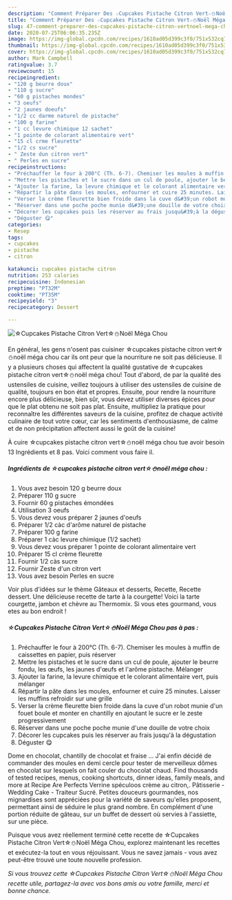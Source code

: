 ```yaml
---
description: "Comment Préparer Des ☆Cupcakes Pistache Citron Vert☆⛄Noël Méga Chou"
title: "Comment Préparer Des ☆Cupcakes Pistache Citron Vert☆⛄Noël Méga Chou"
slug: 47-comment-preparer-des-cupcakes-pistache-citron-vertnoel-mega-chou
date: 2020-07-25T06:06:35.235Z
image: https://img-global.cpcdn.com/recipes/1610ad05d399c3f0/751x532cq70/☆cupcakes-pistache-citron-vert☆⛄noel-mega-chou-photo-principale-de-la-recette.jpg
thumbnail: https://img-global.cpcdn.com/recipes/1610ad05d399c3f0/751x532cq70/☆cupcakes-pistache-citron-vert☆⛄noel-mega-chou-photo-principale-de-la-recette.jpg
cover: https://img-global.cpcdn.com/recipes/1610ad05d399c3f0/751x532cq70/☆cupcakes-pistache-citron-vert☆⛄noel-mega-chou-photo-principale-de-la-recette.jpg
author: Mark Campbell
ratingvalue: 3.7
reviewcount: 15
recipeingredient:
- "120 g beurre doux"
- "110 g sucre"
- "60 g pistaches mondes"
- "3 oeufs"
- "2 jaunes doeufs"
- "1/2 cc darme naturel de pistache"
- "100 g farine"
- "1 cc levure chimique 12 sachet"
- "1 pointe de colorant alimentaire vert"
- "15 cl crme fleurette"
- "1/2 cs sucre"
- " Zeste dun citron vert"
- " Perles en sucre"
recipeinstructions:
- "Préchauffer le four à 200°C (Th. 6-7). Chemiser les moules à muffin de caissettes en papier, puis réserver"
- "Mettre les pistaches et le sucre dans un cul de poule, ajouter le beurre fondu, les œufs, les jaunes d&#39;œufs et l&#39;arôme pistache. Mélanger"
- "Ajouter la farine, la levure chimique et le colorant alimentaire vert, puis mélanger"
- "Répartir la pâte dans les moules, enfourner et cuire 25 minutes. Laisser les muffins refroidir sur une grille"
- "Verser la crème fleurette bien froide dans la cuve d&#39;un robot munie d&#39;un fouet boule et monter en chantilly en ajoutant le sucre er le zeste progressivement"
- "Réserver dans une poche poche munie d&#39;une douille de votre choix"
- "Décorer les cupcakes puis les réserver au frais jusqu&#39;à la dégustation"
- "Déguster 😋"
categories:
- Resep
tags:
- cupcakes
- pistache
- citron

katakunci: cupcakes pistache citron 
nutrition: 253 calories
recipecuisine: Indonesian
preptime: "PT32M"
cooktime: "PT35M"
recipeyield: "3"
recipecategory: Dessert

---
```



![☆Cupcakes Pistache Citron Vert☆⛄Noël Méga Chou](https://img-global.cpcdn.com/recipes/1610ad05d399c3f0/751x532cq70/☆cupcakes-pistache-citron-vert☆⛄noel-mega-chou-photo-principale-de-la-recette.jpg)

En général, les gens n'osent pas cuisiner ☆cupcakes pistache citron vert☆⛄noël méga chou car ils ont peur que la nourriture ne soit pas délicieuse. Il y a plusieurs choses qui affectent la qualité gustative de ☆cupcakes pistache citron vert☆⛄noël méga chou! Tout d'abord, de par la qualité des ustensiles de cuisine, veillez toujours à utiliser des ustensiles de cuisine de qualité, toujours en bon état et propres. Ensuite, pour rendre la nourriture encore plus délicieuse, bien sûr, vous devez utiliser diverses épices pour que le plat obtenu ne soit pas plat. Ensuite, multipliez la pratique pour reconnaître les différentes saveurs de la cuisine, profitez de chaque activité culinaire de tout votre cœur, car les sentiments d'enthousiasme, de calme et de non précipitation affectent aussi le goût de la cuisine!

<!--inarticleads1-->

À cuire ☆cupcakes pistache citron vert☆⛄noël méga chou tue avoir besoin 13 Ingrédients et 8 pas. Voici comment vous faire il.

##### Ingrédients de ☆cupcakes pistache citron vert☆⛄noël méga chou :

1. Vous avez besoin 120 g beurre doux
1. Préparer 110 g sucre
1. Fournir 60 g pistaches émondées
1. Utilisation 3 oeufs
1. Vous devez vous préparer 2 jaunes d&#39;oeufs
1. Préparer 1/2 càc d&#39;arôme naturel de pistache
1. Préparer 100 g farine
1. Préparer 1 càc levure chimique (1/2 sachet)
1. Vous devez vous préparer 1 pointe de colorant alimentaire vert
1. Préparer 15 cl crème fleurette
1. Fournir 1/2 càs sucre
1. Fournir  Zeste d&#39;un citron vert
1. Vous avez besoin  Perles en sucre


Voir plus d&#39;idées sur le thème Gâteaux et desserts, Recette, Recette dessert. Une délicieuse recette de tarte à la courgette! Voici la tarte courgette, jambon et chèvre au Thermomix. Si vous etes gourmand, vous etes au bon endroit ! 

<!--inarticleads2-->

##### ☆Cupcakes Pistache Citron Vert☆⛄Noël Méga Chou pas à pas :

1. Préchauffer le four à 200°C (Th. 6-7). Chemiser les moules à muffin de caissettes en papier, puis réserver
1. Mettre les pistaches et le sucre dans un cul de poule, ajouter le beurre fondu, les œufs, les jaunes d&#39;œufs et l&#39;arôme pistache. Mélanger
1. Ajouter la farine, la levure chimique et le colorant alimentaire vert, puis mélanger
1. Répartir la pâte dans les moules, enfourner et cuire 25 minutes. Laisser les muffins refroidir sur une grille
1. Verser la crème fleurette bien froide dans la cuve d&#39;un robot munie d&#39;un fouet boule et monter en chantilly en ajoutant le sucre er le zeste progressivement
1. Réserver dans une poche poche munie d&#39;une douille de votre choix
1. Décorer les cupcakes puis les réserver au frais jusqu&#39;à la dégustation
1. Déguster 😋


Dome en chocolat, chantilly de chocolat et fraise … J&#39;ai enfin décidé de commander des moules en demi cercle pour tester de merveilleux dômes en chocolat sur lesquels on fait couler du chocolat chaud. Find thousands of tested recipes, menus, cooking shortcuts, dinner ideas, family meals, and more at Recipe Are Perfects Verrine spéculoos crème au citron,. Pâtisserie - Wedding Cake - Traiteur Sucré. Petites douceurs gourmandes, nos mignardises sont appréciées pour la variété de saveurs qu&#39;elles proposent, permettant ainsi de séduire le plus grand nombre. En complément d&#39;une portion réduite de gâteau, sur un buffet de dessert où servies à l&#39;assiette, sur une pièce. 

<!--inarticleads1-->

<p>
Puisque vous avez réellement terminé cette recette de ☆Cupcakes Pistache Citron Vert☆⛄Noël Méga Chou, explorez maintenant les recettes et exécutez-la tout en vous réjouissant. Vous ne savez jamais - vous avez peut-être trouvé une toute nouvelle profession.
</p>

<p>
<i>Si vous trouvez cette ☆Cupcakes Pistache Citron Vert☆⛄Noël Méga Chou recette utile, partagez-la avec vos bons amis ou votre famille, merci et bonne chance.</i>
</p>
